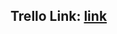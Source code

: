 ## Trello Link: [link](https://trello.com/invite/b/66c41f57ea78aac89a977136/ATTIf13ad0d7378aee0083cda08344b7f9f153A1C59C/zeus)
